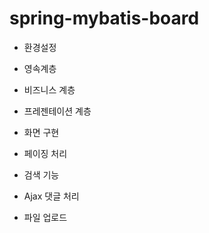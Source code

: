 # spring-mybatis-board
- 환경설정



- 영속계층



- 비즈니스 계층



- 프레젠테이션 계층



- 화면 구현



- 페이징 처리



- 검색 기능



- Ajax 댓글 처리


- 파일 업로드
